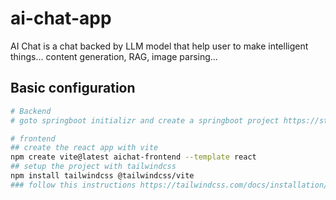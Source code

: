 # ai-chat-app
AI Chat is a chat backed by LLM model that help user to make intelligent things... content generation, RAG, image parsing...


## Basic configuration
```bash
# Backend
# goto springboot initializr and create a springboot project https://start.spring.io/index.html

# frontend
## create the react app with vite
npm create vite@latest aichat-frontend --template react
## setup the project with tailwindcss
npm install tailwindcss @tailwindcss/vite
### follow this instructions https://tailwindcss.com/docs/installation/using-vite
```
